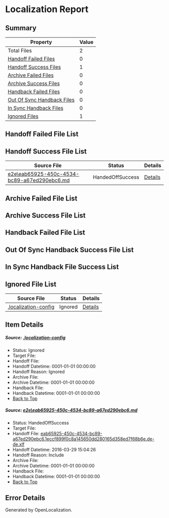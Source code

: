 # <a name='report-top'></a> Localization Report

## Summary
 Property | Value 
 -------- | ----- 
 Total Files | 2
[ Handoff Failed Files ](#handoff-failed-list)| 0
[ Handoff Success Files ](#handoff-success-list)| 1
[ Archive Failed Files ](#archive-failed-list)| 0
[ Archive Success Files ](#archive-success-list)| 0
[ Handback Failed Files ](#handback-failed-list)| 0
[ Out Of Sync Handback Files ](#outofsync-handback-success-list)| 0
[ In Sync Handback Files ](#insync-handback-success-list)| 0
[ Ignored Files ](#ignored-list)| 1

## <a name='handoff-failed-list'></a> Handoff Failed File List

## <a name='handoff-success-list'></a> Handoff Success File List
 Source File | Status | Details 
 ----------- | ------ | ------- 
 [e2e\eab65925-450c-4534-bc89-a67ed290ebc6.md](https://github.com/OpenLocalizationTest/oltest/blob/2b8eac113dc4960ad91fc2833fc88b4c358bd7f0/e2e/eab65925-450c-4534-bc89-a67ed290ebc6.md) | HandedOffSuccess | [Details](#d21ab4bc20efd48ef423f9db3115e94ecf017dd11)

## <a name='archive-failed-list'></a> Archive Failed File List

## <a name='archive-success-list'></a> Archive Success File List

## <a name='handback-failed-list'></a> Handback Failed File List

## <a name='outofsync-handback-success-list'></a> Out Of Sync Handback Success File List

## <a name='insync-handback-success-list'></a> In Sync Handback File Success List

## <a name='ignored-list'></a> Ignored File List
 Source File | Status | Details 
 ----------- | ------ | ------- 
 [.localization-config](https://github.com/OpenLocalizationTest/oltest/blob/2b8eac113dc4960ad91fc2833fc88b4c358bd7f0/.localization-config) | Ignored | [Details](#66aca4b1c2f43b14ec41e0e427345df94af1d5e10)

## Item Details
##### <a name='66aca4b1c2f43b14ec41e0e427345df94af1d5e10'></a> Source: [.localization-config](https://github.com/OpenLocalizationTest/oltest/blob/2b8eac113dc4960ad91fc2833fc88b4c358bd7f0/.localization-config)
* Status: Ignored
* Target File: 
* Handoff File: 
* Handoff Datetime: 0001-01-01 00:00:00
* Handoff Reason: Ignored
* Archive File: 
* Archive Datetime: 0001-01-01 00:00:00
* Handback File: 
* Handback Datetime: 0001-01-01 00:00:00
* [Back to Top](#report-top)

##### <a name='d21ab4bc20efd48ef423f9db3115e94ecf017dd11'></a> Source: [e2e\eab65925-450c-4534-bc89-a67ed290ebc6.md](https://github.com/OpenLocalizationTest/oltest/blob/2b8eac113dc4960ad91fc2833fc88b4c358bd7f0/e2e/eab65925-450c-4534-bc89-a67ed290ebc6.md)
* Status: HandedOffSuccess
* Target File: 
* Handoff File: [eab65925-450c-4534-bc89-a67ed290ebc6.1eccf899f0c8a145650dd280165d358ed7f68b6e.de-de.xlf](https://github.com/OpenLocalizationTestOrg/olhandoff-e2e/blob/3bbde238f3158a925c993b9890a7fcfd517bd00a/ol-handoff/OpenLocalizationTestOrg/oltest.de-de/ci/ht/eab65925-450c-4534-bc89-a67ed290ebc6.1eccf899f0c8a145650dd280165d358ed7f68b6e.de-de.xlf)
* Handoff Datetime: 2016-03-29 15:04:26
* Handoff Reason: Include
* Archive File: 
* Archive Datetime: 0001-01-01 00:00:00
* Handback File: 
* Handback Datetime: 0001-01-01 00:00:00
* [Back to Top](#report-top)


## Error Details

Generated by OpenLocalization.
